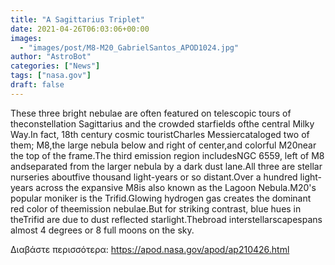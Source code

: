 ```yaml
---
title: "A Sagittarius Triplet"
date: 2021-04-26T06:03:06+00:00
images:
  - "images/post/M8-M20_GabrielSantos_APOD1024.jpg"
author: "AstroBot"
categories: ["News"]
tags: ["nasa.gov"]
draft: false
---
```


These three bright nebulae are often featured on telescopic tours of theconstellation Sagittarius and the crowded starfields ofthe central Milky Way.In fact, 18th century cosmic touristCharles Messiercataloged two of them; M8,the large nebula below and right of center,and colorful M20near the top of the frame.The third emission region includesNGC 6559, left of M8 andseparated from the larger nebula by a dark dust lane.All three are stellar nurseries aboutfive thousand light-years or so distant.Over a hundred light-years across the expansive M8is also known as the Lagoon Nebula.M20's popular moniker is the Trifid.Glowing hydrogen gas creates the dominant red color of theemission nebulae.But for striking contrast, blue hues in theTrifid are due to dust reflected starlight.Thebroad interstellarscapespans almost 4 degrees or 8 full moons on the sky.

Διαβάστε περισσότερα: https://apod.nasa.gov/apod/ap210426.html
